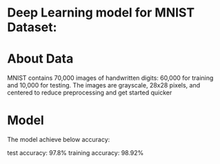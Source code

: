 # Deep Learning model for MNIST Dataset:

# About Data

MNIST contains 70,000 images of handwritten digits: 60,000 for training and 10,000 for testing. 
The images are grayscale, 28x28 pixels, and centered to reduce preprocessing and get started quicker

# Model

The model achieve below accuracy:

test accuracy:     97.8% 
training accuracy: 98.92%
